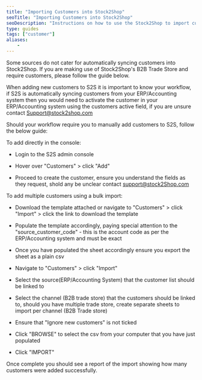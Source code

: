```yaml
---
title: "Importing Customers into Stock2Shop"
seoTitle: "Importing Customers into Stock2Shop"
seoDescription: "Instructions on how to use the Stock2Shop to import customers."
type: guides
tags: ["customer"]
aliases:
    - 
---
```


Some sources do not cater for automatically syncing customers into Stock2Shop. 
If you are making use of Stock2Shop's B2B Trade Store and require customers, please follow the guide below.

When adding new customers to S2S it is important to know your workflow, if S2S is automatically syncing customers from your ERP/Accounting system then you would need to activate the customer in your ERP/Accounting system using the customers active field, if you are unsure contact Support@stock2shop.com

Should your workflow require you to manually add customers to S2S, follow the below guide:

To add directly in the console:

- Login to the S2S admin console

- Hover over "Customers" > click "Add"

- Proceed to create the customer, ensure you understand the fields as they request, shold any be unclear contact support@stock2Shop.com



To add multiple customers using a bulk import:

- Download the template attached or navigate to "Customers" > click "Import" > click the link to download the template

- Populate the template accordingly, paying special attention to the "source_customer_code" - this is the account code as per the ERP/Accounting system and must be exact

- Once you have populated the sheet accordingly ensure you export the sheet as a plain csv

- Navigate to "Customers" > click "Import"

- Select the source(ERP/Accounting System) that the customer list should be linked to

- Select the channel (B2B trade store) that the customers should be linked to, should you have multiple trade store, create separate sheets to import per channel (B2B Trade store)

- Ensure that "Ignore new customers" is not ticked

- Click "BROWSE" to select the csv from your computer that you have just populated

- Click "IMPORT"



Once complete you should see a report of the import showing how many customers were added successfully.


